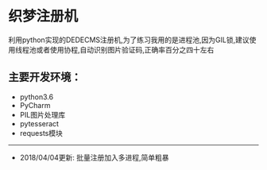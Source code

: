 # 织梦注册机
利用python实现的DEDECMS注册机,为了练习我用的是进程池,因为GIL锁,建议使用线程池或者使用协程,自动识别图片验证码,正确率百分之四十左右

## 主要开发环境： 
- python3.6 
- PyCharm 
- PIL图片处理库 
- pytesseract
- requests模块

---


- 2018/04/04更新: 批量注册加入多进程,简单粗暴
